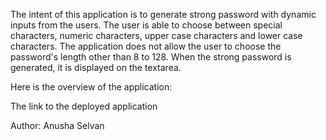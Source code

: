 The intent of this application is to generate strong password with dynamic inputs from the users. The user is able to choose between special characters, numeric characters, upper case characters and lower case characters. The application does not allow the user to choose the password's length other than 8 to 128. When the strong password is generated, it is displayed on the textarea.

Here is the overview of the application:



The link to the deployed application

Author: Anusha Selvan